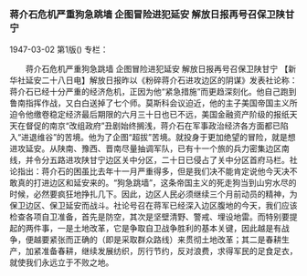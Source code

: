 ### 蒋介石危机严重狗急跳墙  企图冒险进犯延安  解放日报再号召保卫陕甘宁

1947-03-02
第1版()
专栏：

　　蒋介石危机严重狗急跳墙
    企图冒险进犯延安
    解放日报再号召保卫陕甘宁
    【新华社延安二十八日电】解放日报昨以《粉碎蒋介石进攻边区的阴谋》发表社论称：蒋介石已经十分严重的经济危机，正因为他“紧急措施”而更趋深刻化。他自己跑到鲁南指挥作战，又白白送掉了七个师。莫斯科会议迫近，他的主子美国帝国主义所迫令他缴卷稳定经济最后期限的六月三十日也已不远，美国金融资产阶级的报纸天天在督促的南京“改组政府”丑剧始终搁浅，蒋介石在军事政治经济各方面都已陷入“进退维谷”的苦境。他为了企图“超拔”苦境。就投身于更加绝望的冒险，就是想进攻延安。从陕南、豫西、晋南尽量抽调军队，已有十一个旅的兵力密集边区南线，并令分五路进攻陕甘宁边区关中分区，二十日已侵占了关中分区首府马栏。社论指出：蒋介石的困虽比去年十一月严重得多，但是我们决不能肯定说他今天决不敢真的打进边区和延安来的。“狗急跳墙”，这条帝国主义的死走狗当到山穷水尽的时候，必然要疯狂地挣扎几下。因此，边区人民必须继续三个月前动员的精神，为保卫边区、保卫延安而战斗。社论号召在蒋军已经深入边区腹地的今天，我们应该检查各项自卫准备，首先是防空，其次是坚壁清野、警戒、埋设地雷。而特别要提起的两件事，一是土地改革，它是争取自卫战争胜利的基本关键，因此越是有战争，便越要紧张而正确的（即是采取群众路线）来贯彻土地改革；其二是春耕生产，加紧准备春耕，继续发展纺织，厉行节约，反对浪费，求得军民的足食足衣，就使我们永远立于不败之地。
